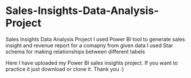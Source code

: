 # Sales-Insights-Data-Analysis-Project

Sales Insights Data Analysis Project I used Power BI tool to generate sales insight and revenue report for a comapny from given data I used Star schema for making relationships between different tabels

Here I have uploaded my Power BI sales insights project. If you want to practice it just download or clone it. Thank you :)
